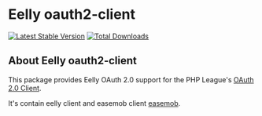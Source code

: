 # Eelly oauth2-client

[![Latest Stable Version](https://poser.pugx.org/eelly/oauth2-client/v/stable.png)](https://packagist.org/packages/eelly/oauth2-client)
[![Total Downloads](https://poser.pugx.org/eelly/oauth2-client/downloads.png)](https://packagist.org/packages/eelly/oauth2-client)

## About Eelly oauth2-client

This package provides Eelly OAuth 2.0 support for the PHP League's [OAuth 2.0 Client](https://github.com/thephpleague/oauth2-client).

It's contain eelly client and easemob client [easemob](http://www.easemob.com).